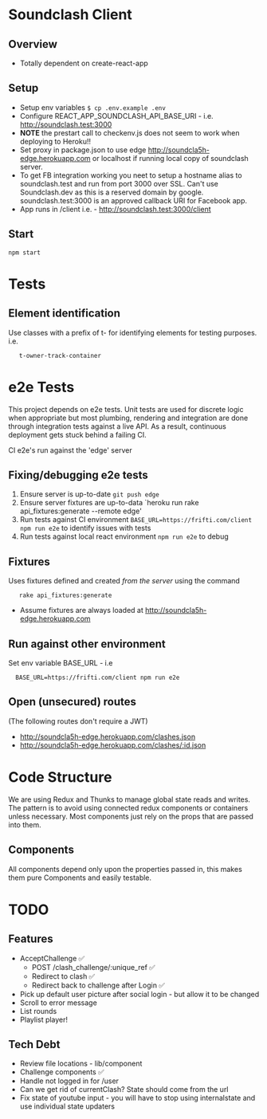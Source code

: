 # Soundclash Client

## Overview

- Totally dependent on create-react-app

## Setup

- Setup env variables `$ cp .env.example .env`
- Configure REACT_APP_SOUNDCLASH_API_BASE_URI - i.e. http://soundclash.test:3000
- **NOTE** the prestart call to checkenv.js does not seem to work when deploying to Heroku!!
- Set proxy in package.json to use edge http://soundcla5h-edge.herokuapp.com or localhost if
  running local copy of soundclash server.
- To get FB integration working you neet to setup a hostname alias to soundclash.test and run from port 3000 over SSL. Can't use Soundclash.dev as this is a reserved domain by google. soundclash.test:3000 is an approved callback URI for Facebook app.
- App runs in /client i.e. - http://soundclash.test:3000/client

## Start

    npm start

# Tests

## Element identification

Use classes with a prefix of t- for identifying elements for testing purposes. i.e.

       t-owner-track-container

# e2e Tests

This project depends on e2e tests. Unit tests are used for discrete logic when appropriate but most plumbing, rendering and integration are done through integration tests against a live API. As a result, continuous deployment gets stuck behind a failing CI.

CI e2e's run against the 'edge' server

## Fixing/debugging e2e tests

1. Ensure server is up-to-date `git push edge`
2. Ensure server fixtures are up-to-data `heroku run rake api_fixtures:generate --remote edge'
3. Run tests against CI environment `BASE_URL=https://frifti.com/client npm run e2e` to identify issues with tests
4. Run tests against local react environment `npm run e2e` to debug

## Fixtures

Uses fixtures defined and created _from the server_ using the command

       rake api_fixtures:generate

- Assume fixtures are always loaded at http://soundcla5h-edge.herokuapp.com

## Run against other environment

Set env variable BASE_URL - i.e

      BASE_URL=https://frifti.com/client npm run e2e

## Open (unsecured) routes

(The following routes don't require a JWT)

- http://soundcla5h-edge.herokuapp.com/clashes.json
- http://soundcla5h-edge.herokuapp.com/clashes/:id.json

# Code Structure

We are using Redux and Thunks to manage global state reads and writes.
The pattern is to avoid using connected redux components or containers unless necessary. Most components just rely on the props that are passed into them.

## Components

All components depend only upon the properties passed in, this makes them pure Components and easily testable.

# TODO
## Features
- AcceptChallenge ✅
  - POST /clash_challenge/:unique_ref ✅
  - Redirect to clash ✅
  - Redirect back to challenge after Login ✅
- Pick up default user picture after social login - but allow it to be changed
- Scroll to error message
- List rounds
- Playlist player!


## Tech Debt
- Review file locations - lib/component
 - Challenge components ✅
- Handle not logged in for /user
- Can we get rid of currentClash? State should come from the url
- Fix state of youtube input - you will have to stop using internalstate and use individual state updaters